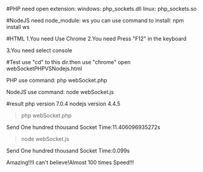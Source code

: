 #PHP
need open extension:
windows:
php_sockets.dll
linux:
php_sockets.so

#NodeJS
need node_module:
ws
you can use command
 to install:
npm install ws

#HTML
1.You need Use Chrome
2.You need Press "F12" in the keyboard

3.You need select console

#Test
use "cd" to this dir.then use "chrome" open webSocketPHPVSNodejs.html

PHP
use command:
php webSocket.php

NodeJS
use command:
node webSocket.js

#result
php version
 7.0.4
nodejs version
 4.4.5

>php webSocket.php

Send One hundred thousand Socket Time:11.406096935272s

>node webSocket.js

Send One hundred thousand Socket Time:0.099s


Amazing!!!I can't believe!Almost 100 times Speed!!!